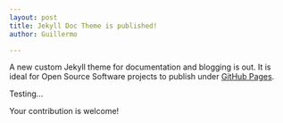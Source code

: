 ```yaml
---
layout: post
title: Jekyll Doc Theme is published!
author: Guillermo

---
```

A new custom Jekyll theme for documentation and blogging is out. It is ideal for Open Source Software projects to publish under [GitHub Pages](https://pages.github.com).

Testing...

Your contribution is welcome!
